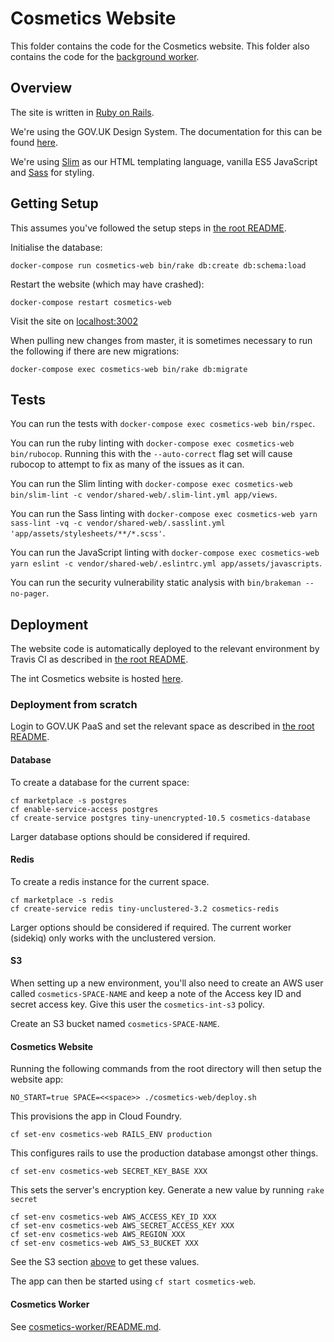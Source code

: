 # Cosmetics Website

This folder contains the code for the Cosmetics website.
This folder also contains the code for the [background worker](../cosmetics-worker/README.md).

## Overview

The site is written in [Ruby on Rails](https://rubyonrails.org/).

We're using the GOV.UK Design System.
The documentation for this can be found [here](https://design-system.service.gov.uk/).

We're using [Slim](http://slim-lang.com/) as our HTML templating language, vanilla ES5 JavaScript and [Sass](https://sass-lang.com/) for styling.


## Getting Setup

This assumes you've followed the setup steps in [the root README](../README.md#getting-setup).

Initialise the database:

    docker-compose run cosmetics-web bin/rake db:create db:schema:load

Restart the website (which may have crashed):

    docker-compose restart cosmetics-web

Visit the site on [localhost:3002](http://localhost:3002)

When pulling new changes from master, it is sometimes necessary to run the following
if there are new migrations:

    docker-compose exec cosmetics-web bin/rake db:migrate

## Tests

You can run the tests with `docker-compose exec cosmetics-web bin/rspec`.

You can run the ruby linting with `docker-compose exec cosmetics-web bin/rubocop`.
Running this with the `--auto-correct` flag set will cause rubocop to attempt to fix as many of the issues as it can.

You can run the Slim linting with `docker-compose exec cosmetics-web bin/slim-lint -c vendor/shared-web/.slim-lint.yml app/views`.

You can run the Sass linting with `docker-compose exec cosmetics-web yarn sass-lint -vq -c vendor/shared-web/.sasslint.yml 'app/assets/stylesheets/**/*.scss'`.

You can run the JavaScript linting with `docker-compose exec cosmetics-web yarn eslint -c vendor/shared-web/.eslintrc.yml app/assets/javascripts`.

You can run the security vulnerability static analysis with `bin/brakeman --no-pager`.

## Deployment

The website code is automatically deployed to the relevant environment by Travis
CI as described in [the root README](../README.md#deployment).

The int Cosmetics website is hosted [here](https://cosmetics-int.london.cloudapps.digital/).


### Deployment from scratch

Login to GOV.UK PaaS and set the relevant space as described in [the root README](../README.md#deployment-from-scratch).

#### Database

To create a database for the current space:

    cf marketplace -s postgres
    cf enable-service-access postgres
    cf create-service postgres tiny-unencrypted-10.5 cosmetics-database

Larger database options should be considered if required.


#### Redis

To create a redis instance for the current space. 

    cf marketplace -s redis
    cf create-service redis tiny-unclustered-3.2 cosmetics-redis

Larger options should be considered if required. The current worker (sidekiq) only works with the unclustered version.

#### S3

When setting up a new environment, you'll also need to create an AWS user called `cosmetics-SPACE-NAME` and keep a note of the Access key ID and secret access key.
Give this user the `cosmetics-int-s3` policy.

Create an S3 bucket named `cosmetics-SPACE-NAME`.

#### Cosmetics Website

Running the following commands from the root directory will then setup the website app:

    NO_START=true SPACE=<<space>> ./cosmetics-web/deploy.sh

This provisions the app in Cloud Foundry.

    cf set-env cosmetics-web RAILS_ENV production

This configures rails to use the production database amongst other things.

    cf set-env cosmetics-web SECRET_KEY_BASE XXX

This sets the server's encryption key. Generate a new value by running `rake secret` 

    cf set-env cosmetics-web AWS_ACCESS_KEY_ID XXX
    cf set-env cosmetics-web AWS_SECRET_ACCESS_KEY XXX
    cf set-env cosmetics-web AWS_REGION XXX
    cf set-env cosmetics-web AWS_S3_BUCKET XXX

See the S3 section [above](#s3) to get these values.

The app can then be started using `cf start cosmetics-web`.


#### Cosmetics Worker

See [cosmetics-worker/README.md](../cosmetics-worker/README.md#deployment-from-scratch).
